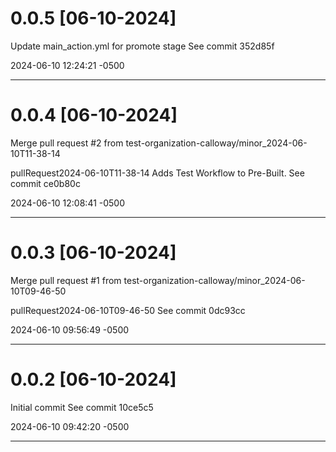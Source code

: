 
# 0.0.5 [06-10-2024]

Update main_action.yml for promote stage
See commit 352d85f

2024-06-10 12:24:21 -0500

---
# 0.0.4 [06-10-2024]

Merge pull request #2 from test-organization-calloway/minor_2024-06-10T11-38-14

pullRequest2024-06-10T11-38-14
Adds Test Workflow to Pre-Built.
See commit ce0b80c

2024-06-10 12:08:41 -0500

---
# 0.0.3 [06-10-2024]

Merge pull request #1 from test-organization-calloway/minor_2024-06-10T09-46-50

pullRequest2024-06-10T09-46-50
See commit 0dc93cc

2024-06-10 09:56:49 -0500

---
# 0.0.2 [06-10-2024]

Initial commit
See commit 10ce5c5

2024-06-10 09:42:20 -0500

---
